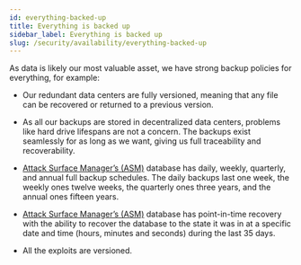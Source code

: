 ```yaml
---
id: everything-backed-up
title: Everything is backed up
sidebar_label: Everything is backed up
slug: /security/availability/everything-backed-up
---
```


As data is likely our most valuable asset,
we have strong backup policies for everything,
for example:

- Our redundant data centers are fully versioned,
meaning that any file can be recovered
or returned to a previous version.

- As all our backups are stored
in decentralized data centers,
problems like hard drive lifespans
are not a concern.
The backups exist seamlessly
for as long as we want,
giving us full traceability
and recoverability.

- [Attack Surface Manager’s (ASM)](https://app.fluidattacks.com/)
database has daily, weekly, quarterly,
and annual full backup schedules.
The daily backups last one week,
the weekly ones twelve weeks,
the quarterly ones three years,
and the annual ones fifteen years.

- [Attack Surface Manager’s (ASM)](https://app.fluidattacks.com/)
database has point-in-time recovery
with the ability to recover the database
to the state it was in at a specific date and time
(hours, minutes and seconds)
during the last 35 days.

- All the exploits are versioned.
